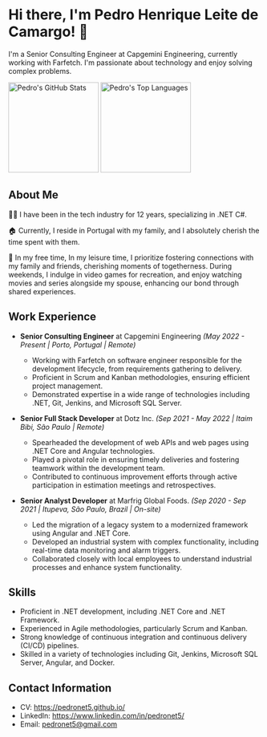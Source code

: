 # Hi there, I'm Pedro Henrique Leite de Camargo! 👋

I'm a Senior Consulting Engineer at Capgemini Engineering, currently working with Farfetch. I'm passionate about technology and enjoy solving complex problems.

<div dir="auto">
    <!-- Pedro's GitHub Stats -->
    <a target="_blank" rel="noopener noreferrer nofollow" style="max-width: 100%;">
        <img height="180em" src="https://github-readme-stats.vercel.app/api?username=pedronet5&show_icons=true&theme=algolia&include_all_commits=true&count_private=true" alt="Pedro's GitHub Stats" style="max-width: 100%;">
    </a>
    <!-- Pedro's Top Languages -->
    <a target="_blank" rel="noopener noreferrer nofollow" style="max-width: 100%;">
        <img height="180em" src="https://github-readme-stats.vercel.app/api/top-langs/?username=pedronet5&layout=compact&langs_count=6&theme=algolia" alt="Pedro's Top Languages" style="max-width: 100%;">
    </a>
</div>

## About Me

👨‍💻 I have been in the tech industry for 12 years, specializing in .NET C#.

🏠 Currently, I reside in Portugal with my family, and I absolutely cherish the time spent with them.

🌱 In my free time, In my leisure time, I prioritize fostering connections with my family and friends, cherishing moments of togetherness. During weekends, 
I indulge in video games for recreation, and enjoy watching movies and series alongside my spouse, enhancing our bond through shared experiences.

## Work Experience

- **Senior Consulting Engineer** at Capgemini Engineering
*(May 2022 - Present | Porto, Portugal | Remote)*
  - Working with Farfetch on software engineer responsible for the development lifecycle, from requirements gathering to delivery.
  - Proficient in Scrum and Kanban methodologies, ensuring efficient project management.
  - Demonstrated expertise in a wide range of technologies including .NET, Git, Jenkins, and Microsoft SQL Server.

- **Senior Full Stack Developer** at Dotz Inc.
*(Sep 2021 - May 2022 | Itaim Bibi, São Paulo | Remote)*
  - Spearheaded the development of web APIs and web pages using .NET Core and Angular technologies.
  - Played a pivotal role in ensuring timely deliveries and fostering teamwork within the development team.
  - Contributed to continuous improvement efforts through active participation in estimation meetings and retrospectives.
 
- **Senior Analyst Developer** at Marfrig Global Foods.
*(Sep 2020 - Sep 2021 | Itupeva, São Paulo, Brazil | On-site)*
  - Led the migration of a legacy system to a modernized framework using Angular and .NET Core.
  - Developed an industrial system with complex functionality, including real-time data monitoring and alarm triggers.
  - Collaborated closely with local employees to understand industrial processes and enhance system functionality.
 
## Skills

- Proficient in .NET development, including .NET Core and .NET Framework.
- Experienced in Agile methodologies, particularly Scrum and Kanban.
- Strong knowledge of continuous integration and continuous delivery (CI/CD) pipelines.
- Skilled in a variety of technologies including Git, Jenkins, Microsoft SQL Server, Angular, and Docker.

## Contact Information
- CV: https://pedronet5.github.io/
- LinkedIn: https://www.linkedin.com/in/pedronet5/
- Email: pedronet5@gmail.com
